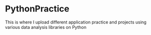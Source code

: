 # PythonPractice
This is where I upload different application practice and projects using various data analysis libraries on Python

